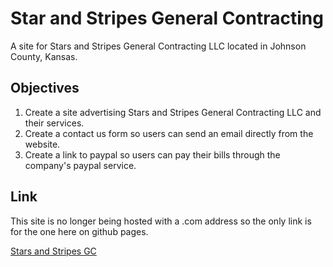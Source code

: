 # Star and Stripes General Contracting
A site for Stars and Stripes General Contracting LLC located in Johnson County, Kansas.

## Objectives
1. Create a site advertising Stars and Stripes General Contracting LLC and their services.
2. Create a contact us form so users can send an email directly from the website.
3. Create a link to paypal so users can pay their bills through the company's paypal service.

## Link
This site is no longer being hosted with a .com address so the only link is for the one here on github pages.

[Stars and Stripes GC](http://amcnulty.github.io/SSGC/ "Kansas City Construction, Landscaping, and Lawn Care")